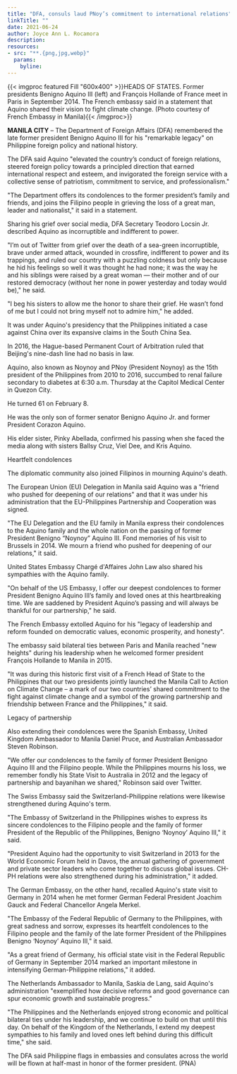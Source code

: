 ```yaml
---
title: "DFA, consuls laud PNoy’s commitment to international relations"
linkTitle: ""
date: 2021-06-24
author: Joyce Ann L. Rocamora
description:
resources:
- src: "**.{png,jpg,webp}"
  params:
    byline: 
---
```

{{< imgproc featured Fill "600x400" >}}HEADS OF STATES. Former presidents Benigno Aquino III (left) and François Hollande of France meet in Paris in September 2014. The French embassy said in a statement that Aquino shared their vision to fight climate change. (Photo courtesy of French Embassy in Manila){{< /imgproc>}}

**MANILA CITY** –  The Department of Foreign Affairs (DFA) remembered the late former president Benigno Aquino III for his "remarkable legacy" on Philippine foreign policy and national history.

The DFA said Aquino "elevated the country’s conduct of foreign relations, steered foreign policy towards a principled direction that earned international respect and esteem, and invigorated the foreign service with a collective sense of patriotism, commitment to service, and professionalism."

"The Department offers its condolences to the former president’s family and friends, and joins the Filipino people in grieving the loss of a great man, leader and nationalist," it said in a statement.

Sharing his grief over social media, DFA Secretary Teodoro Locsin Jr. described Aquino as incorruptible and indifferent to power.

"I’m out of Twitter from grief over the death of a sea-green incorruptible, brave under armed attack, wounded in crossfire, indifferent to power and its trappings, and ruled our country with a puzzling coldness but only because he hid his feelings so well it was thought he had none; it was the way he and his siblings were raised by a great woman — their mother and of our restored democracy (without her none in power yesterday and today would be)," he said.

"I beg his sisters to allow me the honor to share their grief. He wasn’t fond of me but I could not bring myself not to admire him," he added.

It was under Aquino's presidency that the Philippines initiated a case against China over its expansive claims in the South China Sea.

In 2016, the Hague-based Permanent Court of Arbitration ruled that Beijing's nine-dash line had no basis in law.

Aquino, also known as Noynoy and PNoy (President Noynoy) as the 15th president of the Philippines from 2010 to 2016, succumbed to renal failure secondary to diabetes at 6:30 a.m. Thursday at the Capitol Medical Center in Quezon City.

He turned 61 on February 8.

He was the only son of former senator Benigno Aquino Jr. and former President Corazon Aquino.

His elder sister, Pinky Abellada, confirmed his passing when she faced the media along with sisters Ballsy Cruz, Viel Dee, and Kris Aquino.

Heartfelt condolences

The diplomatic community also joined Filipinos in mourning Aquino's death.

The European Union (EU) Delegation in Manila said Aquino was a "friend who pushed for deepening of our relations" and that it was under his administration that the EU-Philippines Partnership and Cooperation was signed.

"The EU Delegation and the EU family in Manila express their condolences to the Aquino family and the whole nation on the passing of former President Benigno “Noynoy” Aquino III. Fond memories of his visit to Brussels in 2014. We mourn a friend who pushed for deepening of our relations," it said.

United States Embassy Chargé d'Affaires John Law also shared his sympathies with the Aquino family.

"On behalf of the US Embassy, I offer our deepest condolences to former President Benigno Aquino III’s family and loved ones at this heartbreaking time. We are saddened by President Aquino’s passing and will always be thankful for our partnership," he said.

The French Embassy extolled Aquino for his "legacy of leadership and reform founded on democratic values, economic prosperity, and honesty".

The embassy said bilateral ties between Paris and Manila reached "new heights" during his leadership when he welcomed former president François Hollande to Manila in 2015.

"It was during this historic first visit of a French Head of State to the Philippines that our two presidents jointly launched the Manila Call to Action on Climate Change – a mark of our two countries’ shared commitment to the fight against climate change and a symbol of the growing partnership and friendship between France and the Philippines," it said.

Legacy of partnership

Also extending their condolences were the Spanish Embassy, United Kingdom Ambassador to Manila Daniel Pruce, and Australian Ambassador Steven Robinson.

"We offer our condolences to the family of former President Benigno Aquino III and the Filipino people. While the Philippines mourns his loss, we remember fondly his State Visit to Australia in 2012 and the legacy of partnership and bayanihan we shared," Robinson said over Twitter.

The Swiss Embassy said the Switzerland-Philippine relations were likewise strengthened during Aquino's term.

"The Embassy of Switzerland in the Philippines wishes to express its sincere condolences to the Filipino people and the family of former President of the Republic of the Philippines, Benigno ‘Noynoy’ Aquino III," it said.

"President Aquino had the opportunity to visit Switzerland in 2013 for the World Economic Forum held in Davos, the annual gathering of government and private sector leaders who come together to discuss global issues. CH-PH relations were also strengthened during his administration," it added.

The German Embassy, on the other hand, recalled Aquino's state visit to Germany in 2014 when he met former German Federal President Joachim Gauck and Federal Chancellor Angela Merkel.

"The Embassy of the Federal Republic of Germany to the Philippines, with great sadness and sorrow, expresses its heartfelt condolences to the Filipino people and the family of the late former President of the Philippines Benigno ‘Noynoy’ Aquino III," it said.

"As a great friend of Germany, his official state visit in the Federal Republic of Germany in September 2014 marked an important milestone in intensifying German-Philippine relations," it added.

The Netherlands Ambassador to Manila, Saskia de Lang, said Aquino's administration "exemplified how decisive reforms and good governance can spur economic growth and sustainable progress."

"The Philippines and the Netherlands enjoyed strong economic and political bilateral ties under his leadership, and we continue to build on that until this day. On behalf of the Kingdom of the Netherlands, I extend my deepest sympathies to his family and loved ones left behind during this difficult time," she said.

The DFA said Philippine flags in embassies and consulates across the world will be flown at half-mast in honor of the former president. (PNA)
